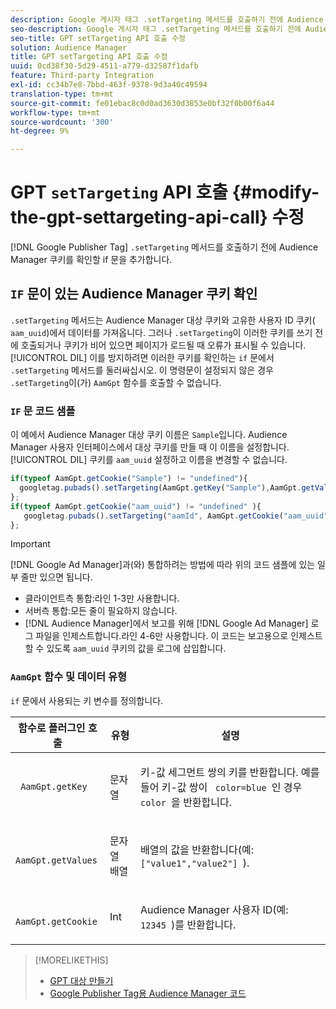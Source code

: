 ```yaml
---
description: Google 게시자 태그 .setTargeting 메서드를 호출하기 전에 Audience Manager 쿠키를 확인할 if 문을 추가합니다.
seo-description: Google 게시자 태그 .setTargeting 메서드를 호출하기 전에 Audience Manager 쿠키를 확인할 if 문을 추가합니다.
seo-title: GPT setTargeting API 호출 수정
solution: Audience Manager
title: GPT setTargeting API 호출 수정
uuid: 0cd38f30-5d29-4511-a779-d32587f1dafb
feature: Third-party Integration
exl-id: cc34b7e8-7bbd-463f-9378-9d3a40c49594
translation-type: tm+mt
source-git-commit: fe01ebac8c0d0ad3630d3853e0bf32f0b00f6a44
workflow-type: tm+mt
source-wordcount: '300'
ht-degree: 9%

---
```


# GPT `setTargeting` API 호출 {#modify-the-gpt-settargeting-api-call} 수정

[!DNL Google Publisher Tag] `.setTargeting` 메서드를 호출하기 전에 Audience Manager 쿠키를 확인할 if 문을 추가합니다.

## `IF` 문이 있는 Audience Manager 쿠키 확인

`.setTargeting` 메서드는 Audience Manager 대상 쿠키와 고유한 사용자 ID 쿠키( `aam_uuid`)에서 데이터를 가져옵니다. 그러나 `.setTargeting`이 이러한 쿠키를 쓰기 전에 호출되거나 쿠키가 비어 있으면 페이지가 로드될 때 오류가 표시될 수 있습니다. [!UICONTROL DIL] 이를 방지하려면 이러한 쿠키를 확인하는 `if` 문에서 `.setTargeting` 메서드를 둘러싸십시오. 이 명령문이 설정되지 않은 경우 `.setTargeting`이(가) `AamGpt` 함수를 호출할 수 없습니다.

### `IF` 문 코드 샘플

이 예에서 Audience Manager 대상 쿠키 이름은 `Sample`입니다. Audience Manager 사용자 인터페이스에서 대상 쿠키를 만들 때 이 이름을 설정합니다. [!UICONTROL DIL] 쿠키를  `aam_uuid` 설정하고 이름을 변경할 수 없습니다.

```js
if(typeof AamGpt.getCookie("Sample") != "undefined"){ 
  googletag.pubads().setTargeting(AamGpt.getKey("Sample"),AamGpt.getValues("Sample")); 
}; 
if(typeof AamGpt.getCookie("aam_uuid") != "undefined" ){ 
   googletag.pubads().setTargeting("aamId", AamGpt.getCookie("aam_uuid")); 
};
```

>[!IMPORTANT]
>
>[!DNL Google Ad Manager]과(와) 통합하려는 방법에 따라 위의 코드 샘플에 있는 일부 줄만 있으면 됩니다.
>
>* 클라이언트측 통합:라인 1-3만 사용합니다.
>* 서버측 통합:모든 줄이 필요하지 않습니다.
>* [!DNL Audience Manager]에서 보고를 위해 [!DNL Google Ad Manager] 로그 파일을 인제스트합니다.라인 4-6만 사용합니다. 이 코드는 보고용으로 인제스트할 수 있도록 `aam_uuid` 쿠키의 값을 로그에 삽입합니다.


### `AamGpt` 함수 및 데이터 유형

`if` 문에서 사용되는 키 변수를 정의합니다.

<table id="table_881391C9BDDF4FACAFC37A47B14B31A1"> 
 <thead> 
  <tr> 
   <th colname="col1" class="entry"> 함수로 플러그인 호출 </th> 
   <th colname="col2" class="entry"> 유형 </th> 
   <th colname="col3" class="entry"> 설명 </th> 
  </tr> 
 </thead>
 <tbody> 
  <tr> 
   <td colname="col1"> <p> <code> AamGpt.getKey </code> </p> </td> 
   <td colname="col2"> <p>문자열 </p> </td> 
   <td colname="col3"> <p>키-값 세그먼트 쌍의 키를 반환합니다. 예를 들어 키-값 쌍이 <code> color=blue </code>인 경우 <code> color </code>을 반환합니다. </p> </td> 
  </tr> 
  <tr> 
   <td colname="col1"> <p> <code> AamGpt.getValues </code> </p> </td> 
   <td colname="col2"> <p>문자열 배열 </p> </td> 
   <td colname="col3"> <p>배열의 값을 반환합니다(예: <code> ["value1","value2"] </code>). </p> </td> 
  </tr> 
  <tr> 
   <td colname="col1"> <p> <code> AamGpt.getCookie </code> </p> </td> 
   <td colname="col2"> <p>Int </p> </td> 
   <td colname="col3"> <p>Audience Manager 사용자 ID(예: <code> 12345 </code>)를 반환합니다. </p> </td> 
  </tr>
 </tbody>
</table>

>[!MORELIKETHIS]
>
>* [GPT 대상 만들기](../../integration/gpt-aam-destination/gpt-aam-create-destination.md)
>* [Google Publisher Tag용 Audience Manager 코드](../../integration/gpt-aam-destination/gpt-aam-aamgpt-code.md)

